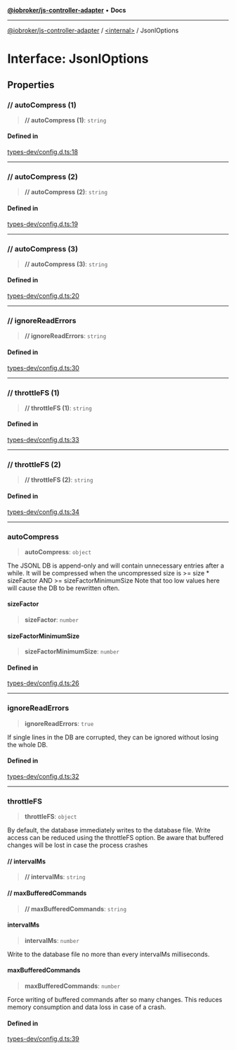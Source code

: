 [**@iobroker/js-controller-adapter**](../../README.md) • **Docs**

***

[@iobroker/js-controller-adapter](../../globals.md) / [\<internal\>](../README.md) / JsonlOptions

# Interface: JsonlOptions

## Properties

### // autoCompress (1)

> **// autoCompress (1)**: `string`

#### Defined in

[types-dev/config.d.ts:18](https://github.com/ioBroker/ioBroker.js-controller/blob/fe9fbf6b684b474bc0dfc453eb28790be874895e/packages/types-dev/config.d.ts#L18)

***

### // autoCompress (2)

> **// autoCompress (2)**: `string`

#### Defined in

[types-dev/config.d.ts:19](https://github.com/ioBroker/ioBroker.js-controller/blob/fe9fbf6b684b474bc0dfc453eb28790be874895e/packages/types-dev/config.d.ts#L19)

***

### // autoCompress (3)

> **// autoCompress (3)**: `string`

#### Defined in

[types-dev/config.d.ts:20](https://github.com/ioBroker/ioBroker.js-controller/blob/fe9fbf6b684b474bc0dfc453eb28790be874895e/packages/types-dev/config.d.ts#L20)

***

### // ignoreReadErrors

> **// ignoreReadErrors**: `string`

#### Defined in

[types-dev/config.d.ts:30](https://github.com/ioBroker/ioBroker.js-controller/blob/fe9fbf6b684b474bc0dfc453eb28790be874895e/packages/types-dev/config.d.ts#L30)

***

### // throttleFS (1)

> **// throttleFS (1)**: `string`

#### Defined in

[types-dev/config.d.ts:33](https://github.com/ioBroker/ioBroker.js-controller/blob/fe9fbf6b684b474bc0dfc453eb28790be874895e/packages/types-dev/config.d.ts#L33)

***

### // throttleFS (2)

> **// throttleFS (2)**: `string`

#### Defined in

[types-dev/config.d.ts:34](https://github.com/ioBroker/ioBroker.js-controller/blob/fe9fbf6b684b474bc0dfc453eb28790be874895e/packages/types-dev/config.d.ts#L34)

***

### autoCompress

> **autoCompress**: `object`

The JSONL DB is append-only and will contain unnecessary entries after a while.
It will be compressed when the uncompressed size is >= size * sizeFactor AND >= sizeFactorMinimumSize
Note that too low values here will cause the DB to be rewritten often.

#### sizeFactor

> **sizeFactor**: `number`

#### sizeFactorMinimumSize

> **sizeFactorMinimumSize**: `number`

#### Defined in

[types-dev/config.d.ts:26](https://github.com/ioBroker/ioBroker.js-controller/blob/fe9fbf6b684b474bc0dfc453eb28790be874895e/packages/types-dev/config.d.ts#L26)

***

### ignoreReadErrors

> **ignoreReadErrors**: `true`

If single lines in the DB are corrupted, they can be ignored without losing the whole DB.

#### Defined in

[types-dev/config.d.ts:32](https://github.com/ioBroker/ioBroker.js-controller/blob/fe9fbf6b684b474bc0dfc453eb28790be874895e/packages/types-dev/config.d.ts#L32)

***

### throttleFS

> **throttleFS**: `object`

By default, the database immediately writes to the database file. Write access can be reduced using the throttleFS option.
Be aware that buffered changes will be lost in case the process crashes

#### // intervalMs

> **// intervalMs**: `string`

#### // maxBufferedCommands

> **// maxBufferedCommands**: `string`

#### intervalMs

> **intervalMs**: `number`

Write to the database file no more than every intervalMs milliseconds.

#### maxBufferedCommands

> **maxBufferedCommands**: `number`

Force writing of buffered commands after so many changes. This reduces memory consumption and data loss in case of a crash.

#### Defined in

[types-dev/config.d.ts:39](https://github.com/ioBroker/ioBroker.js-controller/blob/fe9fbf6b684b474bc0dfc453eb28790be874895e/packages/types-dev/config.d.ts#L39)
